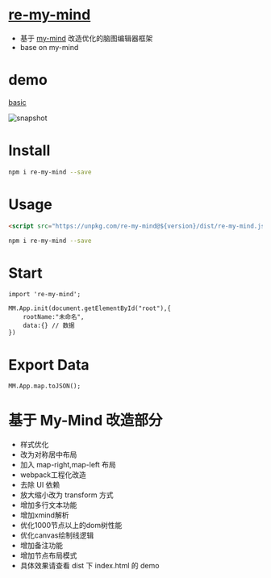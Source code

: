 # [re-my-mind](https://mizy.github.io/re-my-mind/)

* 基于 [my-mind](http://my-mind.github.io/) 改造优化的脑图编辑器框架
* base on my-mind

# demo

[basic](https://mizy.github.io/re-my-mind/dist/index.html)

![snapshot](https://mizy.github.io/re-my-mind/snapshot.png)


# Install

```sh
npm i re-my-mind --save
```

# Usage

```html
<script src="https://unpkg.com/re-my-mind@${version}/dist/re-my-mind.js"></script>
```
```sh
npm i re-my-mind --save

```

# Start

```
import 're-my-mind';

MM.App.init(document.getElementById("root"),{
	rootName:"未命名",
	data:{} // 数据
})
```

# Export Data

```
MM.App.map.toJSON();
```

# 基于 My-Mind 改造部分

-   样式优化
-   改为对称居中布局
-   加入 map-right,map-left 布局
-   webpack工程化改造
-   去除 UI 依赖
-   放大缩小改为 transform 方式
-   增加多行文本功能
-   增加xmind解析
-   优化1000节点以上的dom树性能
-   优化canvas绘制线逻辑
-   增加备注功能
-   增加节点布局模式
-   具体效果请查看 dist 下 index.html 的 demo
